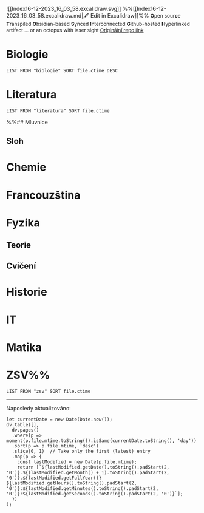 ![[Index16-12-2023_16_03_58.excalidraw.svg]]
%%[[Index16-12-2023_16_03_58.excalidraw.md|🖋 Edit in Excalidraw]]%%
<font size = "2">**O**pen sour**c**e **T**ranspiled **O**bsidian-based **S**ynced **I**nterconnected **G**ithub-hosted **H**yperlinked ar**t**ifact 
... or an octopus with laser sight
[Originální repo link](https://github.com/antizombie35/octosight)
</font>
# Biologie
```dataview
LIST FROM "biologie" SORT file.ctime DESC
```
# Literatura
```dataview
LIST FROM "literatura" SORT file.ctime
```
%%## Mluvnice
## Sloh
# Chemie
# Francouzština
# Fyzika
## Teorie
## Cvičení
# Historie
# IT
# Matika
# ZSV%%
```dataview
LIST FROM "zsv" SORT file.ctime
```
***
Naposledy aktualizováno:
```dataviewjs
let currentDate = new Date(Date.now());
dv.table([],
  dv.pages()
  .where(p => moment(p.file.mtime.toString()).isSame(currentDate.toString(), 'day'))
  .sort(p => p.file.mtime, 'desc')
  .slice(0, 1)  // Take only the first (latest) entry
  .map(p => {
    const lastModified = new Date(p.file.mtime);
    return [`${lastModified.getDate().toString().padStart(2, '0')}.${(lastModified.getMonth() + 1).toString().padStart(2, '0')}.${lastModified.getFullYear()} ${lastModified.getHours().toString().padStart(2, '0')}:${lastModified.getMinutes().toString().padStart(2, '0')}:${lastModified.getSeconds().toString().padStart(2, '0')}`];
  })
);

```

